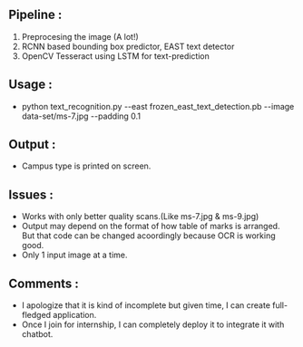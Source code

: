 ## Pipeline :
1. Preprocesing the image (A lot!)
2. RCNN based bounding box predictor, EAST text detector
3. OpenCV Tesseract using LSTM for text-prediction

## Usage :
-  python text_recognition.py --east frozen_east_text_detection.pb --image data-set/ms-7.jpg --padding 0.1

## Output :
- Campus type is printed on screen.

## Issues :
- Works with only better quality scans.(Like ms-7.jpg & ms-9.jpg)
- Output may depend on the format of how table of marks is arranged. But that code can be changed acoordingly because OCR is working good.
- Only 1 input image at a time.

## Comments :
- I apologize that it is kind of incomplete but given time, I can create full-fledged application.
- Once I join for internship, I can completely deploy it to integrate it with chatbot.
